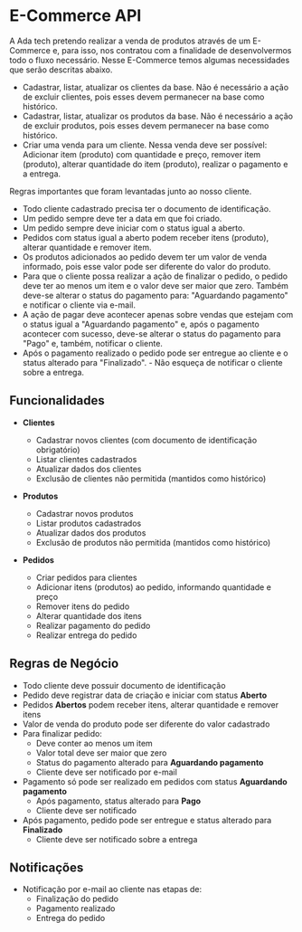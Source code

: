 # E-Commerce API

A Ada tech pretendo realizar a venda de produtos através de um E-Commerce e, para isso, nos contratou com a finalidade de desenvolvermos todo o fluxo necessário. Nesse E-Commerce temos algumas necessidades que serão descritas abaixo.

- Cadastrar, listar, atualizar os clientes da base. Não é necessário a ação de excluir clientes, pois esses devem permanecer na base como histórico.
- Cadastrar, listar, atualizar os produtos da base. Não é necessário a ação de excluir produtos, pois esses devem permanecer na base como histórico.
- Criar uma venda para um cliente. Nessa venda deve ser possível: Adicionar item (produto) com quantidade e preço, remover item (produto), alterar quantidade do item (produto), realizar o pagamento e a entrega.

Regras importantes que foram levantadas junto ao nosso cliente.

- Todo cliente cadastrado precisa ter o documento de identificação.
- Um pedido sempre deve ter a data em que foi criado.
- Um pedido sempre deve iniciar com o status igual a aberto.
- Pedidos com status igual a aberto podem receber itens (produto), alterar quantidade e remover item.
- Os produtos adicionados ao pedido devem ter um valor de venda informado, pois esse valor pode ser diferente do valor do produto.
- Para que o cliente possa realizar a ação de finalizar o pedido, o pedido deve ter ao menos um item e o valor deve ser maior que zero. Também deve-se alterar o status do pagamento para: "Aguardando pagamento" e notificar o cliente via e-mail.
- A ação de pagar deve acontecer apenas sobre vendas que estejam com o status igual a "Aguardando pagamento" e, após o pagamento acontecer com sucesso, deve-se alterar o status do pagamento para "Pago" e, também, notificar o cliente.
- Após o pagamento realizado o pedido pode ser entregue ao cliente e o status alterado para "Finalizado". - Não esqueça de notificar o cliente sobre a entrega.

## Funcionalidades

- **Clientes**
    - Cadastrar novos clientes (com documento de identificação obrigatório)
    - Listar clientes cadastrados
    - Atualizar dados dos clientes
    - Exclusão de clientes não permitida (mantidos como histórico)

- **Produtos**
    - Cadastrar novos produtos
    - Listar produtos cadastrados
    - Atualizar dados dos produtos
    - Exclusão de produtos não permitida (mantidos como histórico)

- **Pedidos**
    - Criar pedidos para clientes
    - Adicionar itens (produtos) ao pedido, informando quantidade e preço
    - Remover itens do pedido
    - Alterar quantidade dos itens
    - Realizar pagamento do pedido
    - Realizar entrega do pedido

## Regras de Negócio

- Todo cliente deve possuir documento de identificação
- Pedido deve registrar data de criação e iniciar com status **Aberto**
- Pedidos **Abertos** podem receber itens, alterar quantidade e remover itens
- Valor de venda do produto pode ser diferente do valor cadastrado
- Para finalizar pedido:
    - Deve conter ao menos um item
    - Valor total deve ser maior que zero
    - Status do pagamento alterado para **Aguardando pagamento**
    - Cliente deve ser notificado por e-mail
- Pagamento só pode ser realizado em pedidos com status **Aguardando pagamento**
    - Após pagamento, status alterado para **Pago**
    - Cliente deve ser notificado
- Após pagamento, pedido pode ser entregue e status alterado para **Finalizado**
    - Cliente deve ser notificado sobre a entrega

## Notificações

- Notificação por e-mail ao cliente nas etapas de:
    - Finalização do pedido
    - Pagamento realizado
    - Entrega do pedido